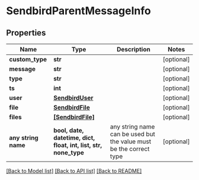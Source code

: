 # SendbirdParentMessageInfo


## Properties
Name | Type | Description | Notes
------------ | ------------- | ------------- | -------------
**custom_type** | **str** |  | [optional] 
**message** | **str** |  | [optional] 
**type** | **str** |  | [optional] 
**ts** | **int** |  | [optional] 
**user** | [**SendbirdUser**](SendbirdUser.md) |  | [optional] 
**file** | [**SendbirdFile**](SendbirdFile.md) |  | [optional] 
**files** | [**[SendbirdFile]**](SendbirdFile.md) |  | [optional] 
**any string name** | **bool, date, datetime, dict, float, int, list, str, none_type** | any string name can be used but the value must be the correct type | [optional]

[[Back to Model list]](../README.md#documentation-for-models) [[Back to API list]](../README.md#documentation-for-api-endpoints) [[Back to README]](../README.md)



